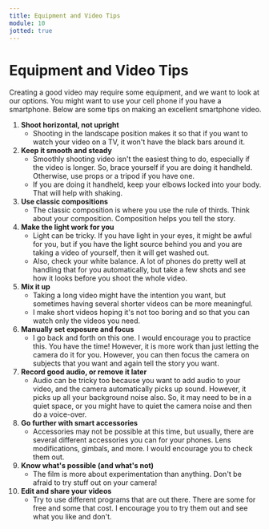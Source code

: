 ```yaml
---
title: Equipment and Video Tips
module: 10
jotted: true
---
```


# Equipment and Video Tips


Creating a good video may require some equipment, and we want to look at our options.  You might want to use your cell phone if you have a smartphone.  Below are some tips on making an excellent smartphone video.

1. **Shoot horizontal, not upright**
    - Shooting in the landscape position makes it so that if you want to watch your video on a TV, it won't have the black bars around it.
2. **Keep it smooth and steady**
    - Smoothly shooting video isn't the easiest thing to do, especially if the video is longer.  So, brace yourself if you are doing it handheld.  Otherwise, use props or a tripod if you have one.
    - If you are doing it handheld, keep your elbows locked into your body.  That will help with shaking.
3. **Use classic compositions**
    - The classic composition is where you use the rule of thirds.  Think about your composition.  Composition helps you tell the story.
4. **Make the light work for you**
    - Light can be tricky.  If you have light in your eyes, it might be awful for you, but if you have the light source behind you and you are taking a video of yourself, then it will get washed out.
    - Also, check your white balance.  A lot of phones do pretty well at handling that for you automatically, but take a few shots and see how it looks before you shoot the whole video.
5. **Mix it up**
    - Taking a long video might have the intention you want, but sometimes having several shorter videos can be more meaningful.
    - I make short videos hoping it's not too boring and so that you can watch only the videos you need.
6. **Manually set exposure and focus**
    - I go back and forth on this one. I would encourage you to practice this.  You have the time!  However, it is more work than just letting the camera do it for you. However, you can then focus the camera on subjects that you want and again tell the story you want.
7. **Record good audio, or remove it later**
    - Audio can be tricky too because you want to add audio to your video, and the camera automatically picks up sound. However, it picks up all your background noise also.  So, it may need to be in a quiet space, or you might have to quiet the camera noise and then do a voice-over.
8. **Go further with smart accessories**
    - Accessories may not be possible at this time, but usually, there are several different accessories you can for your phones.  Lens modifications, gimbals, and more.  I would encourage you to check them out.
9. **Know what's possible (and what's not)**
    - The film is more about experimentation than anything.  Don't be afraid to try stuff out on your camera!
10. **Edit and share your videos**
    - Try to use different programs that are out there.  There are some for free and some that cost.  I encourage you to try them out and see what you like and don't.
